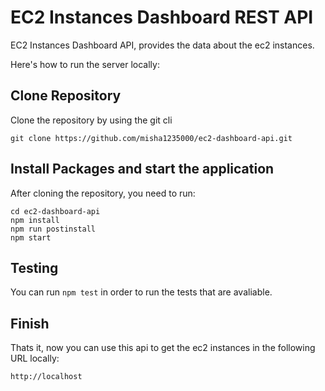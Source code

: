 # EC2 Instances Dashboard REST API

EC2 Instances Dashboard API, provides the data about the ec2 instances.

Here's how to run the server locally:

## Clone Repository

Clone the repository by using the git cli

```node
git clone https://github.com/misha1235000/ec2-dashboard-api.git
```

## Install Packages and start the application

After cloning the repository, you need to run:

```node
cd ec2-dashboard-api
npm install
npm run postinstall
npm start
```

## Testing

You can run `npm test` in order to run the tests that are avaliable.

## Finish

Thats it, now you can use this api to get the ec2 instances in the following URL locally:

```bash
http://localhost
```

